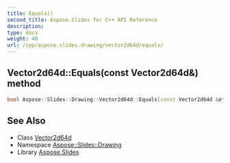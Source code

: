 ```yaml
---
title: Equals()
second_title: Aspose.Slides for C++ API Reference
description: 
type: docs
weight: 40
url: /cpp/aspose.slides.drawing/vector2d64d/equals/
---
```

## Vector2d64d::Equals(const Vector2d64d\&) method




```cpp
bool Aspose::Slides::Drawing::Vector2d64d::Equals(const Vector2d64d &other)
```

## See Also

* Class [Vector2d64d](./)
* Namespace [Aspose::Slides::Drawing](../)
* Library [Aspose.Slides](../../)